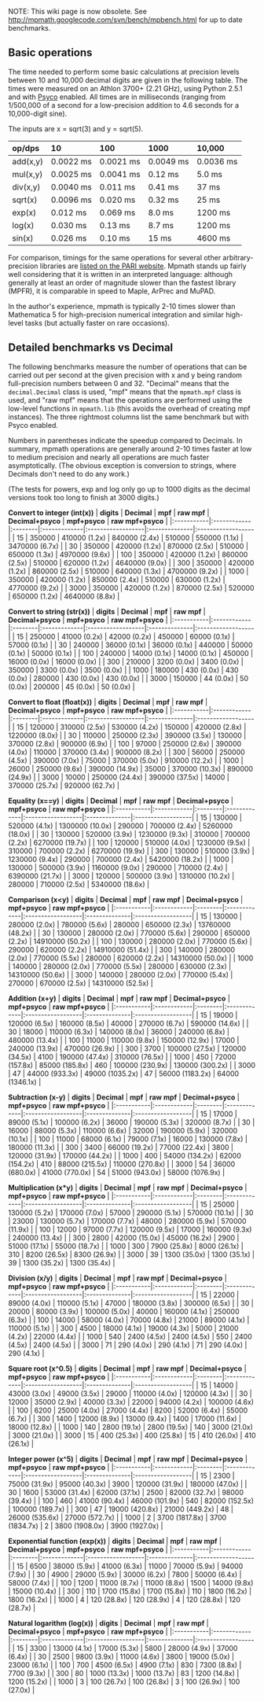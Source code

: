 NOTE: This wiki page is now obsolete. See http://mpmath.googlecode.com/svn/bench/mpbench.html for up to date benchmarks.

## Basic operations ##

The time needed to perform some basic calculations at precision levels between 10 and 10,000 decimal digits are given in the following table. The times were measured on an Athlon 3700+ (2.21 GHz), using Python 2.5.1 and with [Psyco](http://psyco.sourceforge.net/) enabled. All times are in milliseconds (ranging from 1/500,000 of a second for a low-precision addition to 4.6 seconds for a 10,000-digit sine).

The inputs are x = sqrt(3) and y = sqrt(5).

| **op/dps** | **10** | **100** | **1000** | **10,000** |
|:-----------|:-------|:--------|:---------|:-----------|
|add(x,y)| 0.0022 ms | 0.0021 ms | 0.0049 ms | 0.0036 ms |
|mul(x,y)| 0.0025 ms | 0.0041 ms |  0.12 ms  |   5.0 ms  |
|div(x,y)| 0.0040 ms | 0.011 ms  |  0.41 ms  |   37 ms   |
|sqrt(x) | 0.0096 ms | 0.020 ms  |  0.32 ms  |   25 ms   |
| exp(x) |  0.012 ms | 0.069 ms  |  8.0 ms   |  1200 ms  |
| log(x) |  0.030 ms |  0.13 ms  |  8.7 ms   |  1200 ms  |
| sin(x) |  0.026 ms |  0.10 ms  |   15 ms   |  4600 ms  |

For comparison, timings for the same operations for several other arbitrary-precision libraries are [listed on the PARI website](http://pari.math.u-bordeaux.fr/benchs/timings-mpfr.html). Mpmath stands up fairly well considering that it is written in an interpreted language: although generally at least an order of magnitude slower than the fastest library (MPFR), it is comparable in speed to Maple, ArPrec and MuPAD.

In the author's experience, mpmath is typically 2-10 times slower than Mathematica 5 for high-precision numerical integration and similar high-level tasks (but actually faster on rare occasions).

## Detailed benchmarks vs Decimal ##

The following benchmarks measure the number of operations that can be carried out per second at the given precision with x and y being random full-precision numbers between 0 and 32. "Decimal" means that the `decimal.Decimal` class is used, "mpf" means that the `mpmath.mpf` class is used, and "raw mpf" means that the operations are performed using the low-level functions in `mpmath.lib` (this avoids the overhead of creating mpf instances). The three rightmost columns list the same benchmark but with Psyco enabled.

Numbers in parentheses indicate the speedup compared to Decimals. In summary, mpmath operations are generally around 2-10 times faster at low to medium precision and nearly all operations are much faster asymptotically. (The obvious exception is conversion to strings, where Decimals don't need to do any work.)

(The tests for powers, exp and log only go up to 1000 digits as the decimal versions took too long to finish at 3000 digits.)

**Convert to integer (int(x))**
| **digits** | **Decimal** | **mpf** |  **raw mpf** | **Decimal+psyco** | **mpf+psyco** | **raw mpf+psyco** |
|:-----------|:------------|:--------|:-------------|:------------------|:--------------|:------------------|
| 15 | 350000 | 410000 (1.2x) | 840000 (2.4x) | 510000 | 550000 (1.1x) | 3470000 (6.7x) |
| 30 | 350000 | 420000 (1.2x) | 870000 (2.5x) | 510000 | 650000 (1.3x) | 4970000 (9.6x) |
| 100 | 350000 | 420000 (1.2x) | 860000 (2.5x) | 510000 | 620000 (1.2x) | 4640000 (9.0x) |
| 300 | 350000 | 420000 (1.2x) | 860000 (2.5x) | 510000 | 640000 (1.3x) | 4700000 (9.2x) |
| 1000 | 350000 | 420000 (1.2x) | 850000 (2.4x) | 510000 | 630000 (1.2x) | 4770000 (9.2x) |
| 3000 | 350000 | 420000 (1.2x) | 870000 (2.5x) | 520000 | 650000 (1.2x) | 4640000 (8.8x) |

**Convert to string (str(x))**
| **digits** | **Decimal** | **mpf** |  **raw mpf** | **Decimal+psyco** | **mpf+psyco** | **raw mpf+psyco** |
|:-----------|:------------|:--------|:-------------|:------------------|:--------------|:------------------|
| 15 | 250000 | 41000 (0.2x) | 42000 (0.2x) | 450000 | 60000 (0.1x) | 57000 (0.1x) |
| 30 | 240000 | 36000 (0.1x) | 36000 (0.1x) | 440000 | 50000 (0.1x) | 50000 (0.1x) |
| 100 | 240000 | 14000 (0.1x) | 14000 (0.1x) | 450000 | 16000 (0.0x) | 16000 (0.0x) |
| 300 | 210000 | 3200 (0.0x) | 3400 (0.0x) | 350000 | 3300 (0.0x) | 3500 (0.0x) |
| 1000 | 180000 | 430 (0.0x) | 430 (0.0x) | 280000 | 430 (0.0x) | 430 (0.0x) |
| 3000 | 150000 | 44 (0.0x) | 50 (0.0x) | 200000 | 45 (0.0x) | 50 (0.0x) |

**Convert to float (float(x))**
| **digits** | **Decimal** | **mpf** |  **raw mpf** | **Decimal+psyco** | **mpf+psyco** | **raw mpf+psyco** |
|:-----------|:------------|:--------|:-------------|:------------------|:--------------|:------------------|
| 15 | 120000 | 310000 (2.5x) | 530000 (4.2x) | 150000 | 420000 (2.8x) | 1220000 (8.0x) |
| 30 | 110000 | 250000 (2.3x) | 390000 (3.5x) | 130000 | 370000 (2.8x) | 900000 (6.9x) |
| 100 | 97000 | 250000 (2.6x) | 390000 (4.0x) | 110000 | 370000 (3.4x) | 900000 (8.2x) |
| 300 | 56000 | 250000 (4.5x) | 390000 (7.0x) | 75000 | 370000 (5.0x) | 910000 (12.2x) |
| 1000 | 26000 | 250000 (9.6x) | 390000 (14.9x) | 35000 | 370000 (10.3x) | 890000 (24.9x) |
| 3000 | 10000 | 250000 (24.4x) | 390000 (37.5x) | 14000 | 370000 (25.7x) | 920000 (62.7x) |

**Equality (x==y)**
| **digits** | **Decimal** | **mpf** |  **raw mpf** | **Decimal+psyco** | **mpf+psyco** | **raw mpf+psyco** |
|:-----------|:------------|:--------|:-------------|:------------------|:--------------|:------------------|
| 15 | 130000 | 520000 (4.1x) | 1300000 (10.0x) | 290000 | 700000 (2.4x) | 5260000 (18.0x) |
| 30 | 130000 | 520000 (3.9x) | 1230000 (9.3x) | 310000 | 700000 (2.2x) | 6270000 (19.7x) |
| 100 | 120000 | 510000 (4.0x) | 1230000 (9.5x) | 310000 | 700000 (2.2x) | 6270000 (19.9x) |
| 300 | 130000 | 510000 (3.9x) | 1230000 (9.4x) | 290000 | 700000 (2.4x) | 5420000 (18.2x) |
| 1000 | 130000 | 500000 (3.9x) | 1160000 (9.0x) | 290000 | 710000 (2.4x) | 6390000 (21.7x) |
| 3000 | 120000 | 500000 (3.9x) | 1310000 (10.2x) | 280000 | 710000 (2.5x) | 5340000 (18.6x) |

**Comparison (x<y)**
| **digits** | **Decimal** | **mpf** |  **raw mpf** | **Decimal+psyco** | **mpf+psyco** | **raw mpf+psyco** |
|:-----------|:------------|:--------|:-------------|:------------------|:--------------|:------------------|
| 15 | 130000 | 280000 (2.0x) | 780000 (5.6x) | 280000 | 650000 (2.3x) | 13760000 (48.2x) |
| 30 | 130000 | 280000 (2.0x) | 770000 (5.6x) | 290000 | 650000 (2.2x) | 14910000 (50.2x) |
| 100 | 130000 | 280000 (2.0x) | 770000 (5.6x) | 290000 | 620000 (2.2x) | 14910000 (51.4x) |
| 300 | 140000 | 280000 (2.0x) | 770000 (5.5x) | 280000 | 620000 (2.2x) | 14310000 (50.0x) |
| 1000 | 140000 | 280000 (2.0x) | 770000 (5.5x) | 280000 | 630000 (2.3x) | 14310000 (50.6x) |
| 3000 | 140000 | 280000 (2.0x) | 770000 (5.4x) | 270000 | 670000 (2.5x) | 14310000 (52.5x) |

**Addition (x+y)**
| **digits** | **Decimal** | **mpf** |  **raw mpf** | **Decimal+psyco** | **mpf+psyco** | **raw mpf+psyco** |
|:-----------|:------------|:--------|:-------------|:------------------|:--------------|:------------------|
| 15 | 19000 | 120000 (6.5x) | 160000 (8.5x) | 40000 | 270000 (6.7x) | 590000 (14.6x) |
| 30 | 18000 | 110000 (6.3x) | 140000 (8.0x) | 36000 | 240000 (6.8x) | 480000 (13.4x) |
| 100 | 11000 | 110000 (9.8x) | 150000 (12.9x) | 17000 | 240000 (13.9x) | 470000 (26.9x) |
| 300 | 3700 | 100000 (27.5x) | 120000 (34.5x) | 4100 | 190000 (47.4x) | 310000 (76.5x) |
| 1000 | 450 | 72000 (157.8x) | 85000 (185.8x) | 460 | 100000 (230.9x) | 130000 (300.2x) |
| 3000 | 47 | 44000 (933.3x) | 49000 (1035.2x) | 47 | 56000 (1183.2x) | 64000 (1346.1x) |

**Subtraction (x-y)**
| **digits** | **Decimal** | **mpf** |  **raw mpf** | **Decimal+psyco** | **mpf+psyco** | **raw mpf+psyco** |
|:-----------|:------------|:--------|:-------------|:------------------|:--------------|:------------------|
| 15 | 17000 | 89000 (5.1x) | 100000 (6.2x) | 36000 | 190000 (5.3x) | 320000 (8.7x) |
| 30 | 16000 | 88000 (5.3x) | 110000 (6.6x) | 32000 | 190000 (5.9x) | 320000 (10.1x) |
| 100 | 11000 | 68000 (6.1x) | 79000 (7.1x) | 16000 | 130000 (7.8x) | 180000 (11.3x) |
| 300 | 3400 | 66000 (19.2x) | 77000 (22.4x) | 3800 | 120000 (31.9x) | 170000 (44.2x) |
| 1000 | 400 | 54000 (134.2x) | 62000 (154.2x) | 410 | 88000 (215.5x) | 110000 (270.8x) |
| 3000 | 54 | 36000 (680.0x) | 41000 (770.0x) | 54 | 51000 (943.0x) | 58000 (1076.9x) |

**Multiplication (x\*y)**
| **digits** | **Decimal** | **mpf** |  **raw mpf** | **Decimal+psyco** | **mpf+psyco** | **raw mpf+psyco** |
|:-----------|:------------|:--------|:-------------|:------------------|:--------------|:------------------|
| 15 | 25000 | 130000 (5.2x) | 170000 (7.0x) | 57000 | 290000 (5.1x) | 570000 (10.1x) |
| 30 | 23000 | 130000 (5.7x) | 170000 (7.7x) | 48000 | 280000 (5.9x) | 570000 (11.9x) |
| 100 | 12000 | 97000 (7.7x) | 120000 (9.5x) | 17000 | 160000 (9.3x) | 240000 (13.4x) |
| 300 | 2800 | 42000 (15.0x) | 45000 (16.2x) | 2900 | 51000 (17.1x) | 55000 (18.7x) |
| 1000 | 300 | 7900 (25.8x) | 8000 (26.1x) | 310 | 8200 (26.5x) | 8300 (26.9x) |
| 3000 | 39 | 1300 (35.0x) | 1300 (35.1x) | 39 | 1300 (35.2x) | 1300 (35.4x) |

**Division (x/y)**
| **digits** | **Decimal** | **mpf** |  **raw mpf** | **Decimal+psyco** | **mpf+psyco** | **raw mpf+psyco** |
|:-----------|:------------|:--------|:-------------|:------------------|:--------------|:------------------|
| 15 | 22000 | 89000 (4.0x) | 110000 (5.1x) | 47000 | 180000 (3.8x) | 300000 (6.5x) |
| 30 | 20000 | 80000 (3.9x) | 100000 (5.0x) | 40000 | 160000 (4.1x) | 250000 (6.3x) |
| 100 | 14000 | 58000 (4.0x) | 70000 (4.8x) | 21000 | 89000 (4.1x) | 110000 (5.1x) |
| 300 | 4500 | 18000 (4.1x) | 19000 (4.3x) | 5000 | 21000 (4.2x) | 22000 (4.4x) |
| 1000 | 540 | 2400 (4.5x) | 2400 (4.5x) | 550 | 2400 (4.5x) | 2400 (4.5x) |
| 3000 | 71 | 290 (4.0x) | 290 (4.1x) | 71 | 290 (4.0x) | 290 (4.1x) |

**Square root (x^0.5)**
| **digits** | **Decimal** | **mpf** |  **raw mpf** | **Decimal+psyco** | **mpf+psyco** | **raw mpf+psyco** |
|:-----------|:------------|:--------|:-------------|:------------------|:--------------|:------------------|
| 15 | 14000 | 43000 (3.0x) | 49000 (3.5x) | 29000 | 110000 (4.0x) | 120000 (4.3x) |
| 30 | 12000 | 35000 (2.9x) | 40000 (3.3x) | 22000 | 94000 (4.2x) | 100000 (4.6x) |
| 100 | 6200 | 25000 (4.0x) | 27000 (4.4x) | 8200 | 52000 (6.4x) | 55000 (6.7x) |
| 300 | 1400 | 12000 (8.9x) | 13000 (9.4x) | 1400 | 17000 (11.6x) | 18000 (12.8x) |
| 1000 | 140 | 2800 (19.1x) | 2800 (19.5x) | 140 | 3000 (21.0x) | 3000 (21.0x) |
| 3000 | 15 | 400 (25.3x) | 400 (25.8x) | 15 | 410 (26.0x) | 410 (26.1x) |

**Integer power (x^5)**
| **digits** | **Decimal** | **mpf** |  **raw mpf** | **Decimal+psyco** | **mpf+psyco** | **raw mpf+psyco** |
|:-----------|:------------|:--------|:-------------|:------------------|:--------------|:------------------|
| 15 | 2300 | 75000 (31.9x) | 95000 (40.3x) | 3900 | 120000 (31.9x) | 180000 (47.0x) |
| 30 | 1600 | 53000 (31.4x) | 62000 (37.1x) | 2500 | 82000 (32.7x) | 98000 (39.4x) |
| 100 | 460 | 41000 (90.4x) | 46000 (101.9x) | 540 | 82000 (152.5x) | 100000 (189.7x) |
| 300 | 47 | 19000 (420.8x) | 21000 (449.2x) | 48 | 26000 (535.6x) | 27000 (572.7x) |
| 1000 | 2 | 3700 (1817.8x) | 3700 (1834.7x) | 2 | 3800 (1908.0x) | 3900 (1927.0x) |

**Exponential function (exp(x))**
| **digits** | **Decimal** | **mpf** |  **raw mpf** | **Decimal+psyco** | **mpf+psyco** | **raw mpf+psyco** |
|:-----------|:------------|:--------|:-------------|:------------------|:--------------|:------------------|
| 15 | 6500 | 38000 (5.9x) | 41000 (6.3x) | 11000 | 70000 (5.9x) | 94000 (7.9x) |
| 30 | 4900 | 29000 (5.9x) | 30000 (6.2x) | 7800 | 50000 (6.4x) | 58000 (7.4x) |
| 100 | 1200 | 11000 (8.7x) | 11000 (8.8x) | 1500 | 14000 (9.8x) | 15000 (10.4x) |
| 300 | 110 | 1700 (15.8x) | 1700 (15.8x) | 110 | 1800 (16.2x) | 1800 (16.2x) |
| 1000 | 4 | 120 (28.8x) | 120 (28.9x) | 4 | 120 (28.8x) | 120 (28.7x) |

**Natural logarithm (log(x))**
| **digits** | **Decimal** | **mpf** |  **raw mpf** | **Decimal+psyco** | **mpf+psyco** | **raw mpf+psyco** |
|:-----------|:------------|:--------|:-------------|:------------------|:--------------|:------------------|
| 15 | 3300 | 13000 (4.1x) | 17000 (5.3x) | 5800 | 28000 (4.9x) | 37000 (6.4x) |
| 30 | 2500 | 9800 (3.9x) | 11000 (4.6x) | 3800 | 19000 (5.0x) | 23000 (6.1x) |
| 100 | 700 | 4500 (6.5x) | 4900 (7.1x) | 830 | 7300 (8.8x) | 7700 (9.3x) |
| 300 | 80 | 1000 (13.3x) | 1000 (13.7x) | 83 | 1200 (14.8x) | 1200 (15.2x) |
| 1000 | 3 | 100 (26.7x) | 100 (26.8x) | 3 | 100 (26.9x) | 100 (27.0x) |